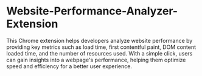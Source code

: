 # Website-Performance-Analyzer-Extension
This Chrome extension helps developers analyze website performance by providing key metrics such as load time, first contentful paint, DOM content loaded time, and the number of resources used. With a simple click, users can gain insights into a webpage's performance, helping them optimize speed and efficiency for a better user experience.
